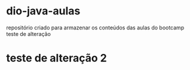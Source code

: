 # dio-java-aulas
repositório criado para armazenar os conteúdos das aulas do bootcamp 
teste de alteração
# teste de alteração 2